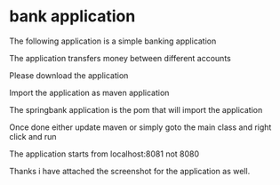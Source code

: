 # bank application

The following application is a simple banking application

The application transfers money between different accounts

Please download the application 

Import the application as maven application 

The springbank application is the pom that will import the application

Once done either update maven or simply goto the main class and right click and run

The application starts from localhost:8081 not 8080

Thanks i have attached the screenshot for the application as well. 
